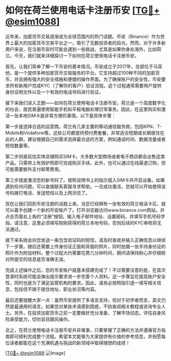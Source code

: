 # 如何在荷兰使用电话卡注册币安 [[TG💪+ @esim1088](https://t.me/s/esim1088)]

近年来，加密货币交易逐渐成为全球范围内的热门话题。币安（Binance）作为世界上最大的加密货币交易平台之一，吸引了无数投资者的目光。然而，对于许多新用户来说，在注册币安时可能会遇到一些挑战，尤其是如果你身处海外，比如荷兰。今天，我们就来详细探讨一下如何在荷兰使用电话卡注册币安。

首先，让我们简单了解一下币安的基本情况。币安成立于2017年，总部位于马耳他，是一个提供多种加密货币交易服务的平台。它支持超过100种不同的加密货币，并且拥有强大的安全措施和便捷的操作界面。为了确保账户的安全性，币安要求所有新用户完成KYC（了解你的客户）验证流程。这个过程通常需要用户提供身份证明文件以及一个有效的电话号码进行验证。

接下来我们进入正题——如何在荷兰使用电话卡注册币安。荷兰是一个高度数字化的社会，居民普遍使用智能手机和平板电脑处理日常事务。因此，在这里购买和激活一张本地SIM卡是非常方便的事情。以下是具体步骤：

第一步是选择合适的运营商。荷兰有几家主要的移动通信服务商，包括KPN、T-Mobile和Vodafone等。这些公司都提供预付费套餐，非常适合短期或长期居住在此的人群。建议根据自己的需求选择最合适的方案，例如通话时间、数据流量或者短信数量等。

第二步则是前往实体店铺购买SIM卡。大多数大型商场或者电子商店都会出售这类产品。只需带上有效护照即可完成购买手续。此外，也可以通过在线渠道订购，但可能需要额外支付邮寄费用。

第三步就是激活您的新号码了。按照说明书上的指示插入SIM卡并开启设备。如果遇到任何问题，可以直接联系客服寻求帮助。一旦成功激活，您就可以开始使用该号码拨打电话、发送短信以及上网浏览了。

现在让我们回到币安注册的话题上来。当您已经拥有一张有效的荷兰电话卡后，就可以着手创建一个新的币安账户了。打开浏览器访问www.binance.com网站，并点击页面右上角的“注册”按钮。输入电子邮件地址、设置密码，并填写手机号码字段。请注意，这里必须填写刚刚获得的荷兰本地号码，否则后续的KYC审核将无法通过。

接下来系统会向您发送一条包含验证码的短信，请及时查收并输入正确信息以继续下一步骤。随后还需要上传身份证正面和背面的照片，同时拍摄一张手持身份证的照片作为附加材料。整个过程大约需要花费几分钟时间，期间请保持耐心并仔细核对所提交的信息是否准确无误。

完成上述操作之后，您的币安账户就基本搭建完成了！不过需要注意的是，在首次登录时系统可能会弹出提示要求进一步完善个人资料。这一步骤旨在提高账户安全性，同时也是为了满足监管机构的要求。因此，请务必按照指引逐一填写相关信息，包括但不限于居住地址、职业状况等内容。

最后还要提醒大家一点：虽然币安提供了多语言支持，但对于初学者而言，英文仍然是最通用的语言。如果您对某些术语感到困惑，不妨查阅相关教程或咨询专业人士。另外，在投资加密货币之前一定要做好充分准备，了解市场动态，评估自身风险承受能力，切勿盲目跟风操作。

总之，在荷兰使用电话卡注册币安并非难事，只要掌握了正确的方法并遵循官方指南即可顺利完成整个流程。希望本文能够为大家提供有价值的参考信息，并祝愿每位读者都能在这个充满机遇与挑战的新领域中取得理想的成绩！

[[TG💪+ @esim1088](https://t.me/s/esim1088) ![Image](https://i.postimg.cc/4NQfJmqS/Snipaste-2025-05-13-00-14-12.png)]
